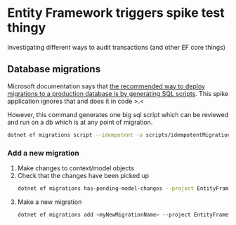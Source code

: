 # Entity Framework triggers spike test thingy

Investigating different ways to audit transactions (and other EF core things)

## Database migrations

Microsoft documentation says that [the recommended way to deploy migrations to a production database is by generating SQL scripts](https://learn.microsoft.com/en-us/ef/core/managing-schemas/migrations/applying?tabs=dotnet-core-cli#sql-scripts). This spike application ignores that and does it in code >.<

However, this command generates one big sql script which can be reviewed and run on a db which is at any point of migration.

```bash
dotnet ef migrations script --idempotent -o scripts/idempotentMigrationScript.sql --project EntityFrameworkTriggersTest
```

### Add a new migration

1. Make changes to context/model objects
2. Check that the changes have been picked up
    ```bash 
    dotnet ef migrations has-pending-model-changes --project EntityFrameworkTriggersTest
    ```
3. Make a new migration
    ```bash 
    dotnet ef migrations add <myNewMigrationName> --project EntityFrameworkTriggersTest
    ```
